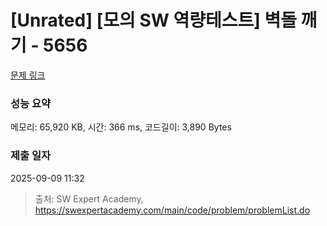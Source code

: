 # [Unrated] [모의 SW 역량테스트] 벽돌 깨기 - 5656 

[문제 링크](https://swexpertacademy.com/main/code/problem/problemDetail.do?contestProbId=AWXRQm6qfL0DFAUo) 

### 성능 요약

메모리: 65,920 KB, 시간: 366 ms, 코드길이: 3,890 Bytes

### 제출 일자

2025-09-09 11:32



> 출처: SW Expert Academy, https://swexpertacademy.com/main/code/problem/problemList.do